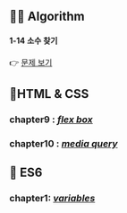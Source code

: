 ## 👩‍💻 Algorithm
#### 1-14 소수 찾기
👉 [문제 보기](https://github.com/gay0ung/Algorithm/blob/master/PROGRAMMERS/LEVEL_01/%E2%9C%A8%20code-re/14_%EC%86%8C%EC%88%98%EC%B0%BE%EA%B8%B0.html)

## 👾HTML & CSS
### chapter9 : [*flex box*](https://github.com/gay0ung/TIL_note/blob/master/HTML&CSS_%EA%B9%80%EB%B2%84%EA%B7%B8/THEORY/09_flexbox.mdhttps://github.com/gay0ung/TIL_note/blob/master/HTML&CSS_%EA%B9%80%EB%B2%84%EA%B7%B8/THEORY/09_flexbox.md)
### chapter10 :  [*media query*](https://github.com/gay0ung/TIL_note/blob/master/HTML&CSS_%EA%B9%80%EB%B2%84%EA%B7%B8/THEORY/10_media%20query.md)

## 🎯 ES6
### chapter1:  [*variables*](https://github.com/gay0ung/JS_study/blob/master/ES6/theory/01.VARIABLES.md)


